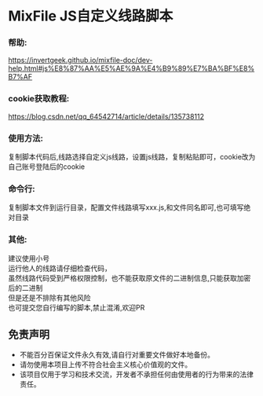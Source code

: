 # MixFile JS自定义线路脚本
### 帮助: 
https://invertgeek.github.io/mixfile-doc/dev-help.html#js%E8%87%AA%E5%AE%9A%E4%B9%89%E7%BA%BF%E8%B7%AF 
### cookie获取教程: 
https://blog.csdn.net/qq_64542714/article/details/135738112 
### 使用方法: 
复制脚本代码后,线路选择自定义js线路，设置js线路，复制粘贴即可，cookie改为自己账号登陆后的cookie 
### 命令行: 
复制脚本文件到运行目录，配置文件线路填写xxx.js,和文件同名即可,也可填写绝对目录 
### 其他: 
建议使用小号 \
运行他人的线路请仔细检查代码，\
虽然线路代码受到严格权限控制，也不能获取原文件的二进制信息,只能获取加密后的二进制 \
但是还是不排除有其他风险 \
也可提交您自行编写的脚本,禁止混淆,欢迎PR



## 免责声明

+   不能百分百保证文件永久有效,请自行对重要文件做好本地备份。
+   请勿使用本项目上传不符合社会主义核心价值观的文件。
+   该项目仅用于学习和技术交流，开发者不承担任何由使用者的行为带来的法律责任。


